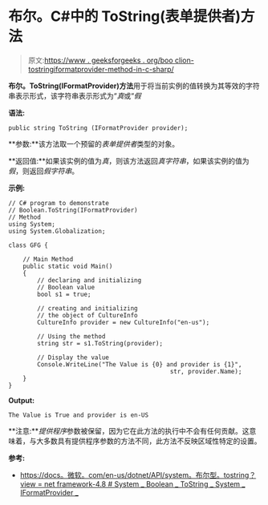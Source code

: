 # 布尔。C#中的 ToString(表单提供者)方法

> 原文:[https://www . geeksforgeeks . org/boo clion-tostringiformatprovider-method-in-c-sharp/](https://www.geeksforgeeks.org/booolean-tostringiformatprovider-method-in-c-sharp/)

**布尔。ToString(IFormatProvider)方法**用于将当前实例的值转换为其等效的字符串表示形式，该字符串表示形式为“*真*或“*假*

**语法:**

```
public string ToString (IFormatProvider provider);
```

**参数:**该方法取一个预留的*表单提供者*类型的对象。

**返回值:**如果该实例的值为*真*，则该方法返回*真字符串*，如果该实例的值为*假*，则返回*假字符串*。

**示例:**

```
// C# program to demonstrate
// Boolean.ToString(IFormatProvider)
// Method
using System;
using System.Globalization;

class GFG {

    // Main Method
    public static void Main()
    {
        // declaring and initializing
        // Boolean value
        bool s1 = true;

        // creating and initializing
        // the object of CultureInfo
        CultureInfo provider = new CultureInfo("en-us");

        // Using the method
        string str = s1.ToString(provider);

        // Display the value
        Console.WriteLine("The Value is {0} and provider is {1}",
                                             str, provider.Name);
    }
}
```

**Output:**

```
The Value is True and provider is en-US

```

**注意:***提供程序*参数被保留，因为它在此方法的执行中不会有任何贡献。这意味着，与大多数具有提供程序参数的方法不同，此方法不反映区域性特定的设置。

**参考:**

*   [https://docs。微软。com/en-us/dotnet/API/system。布尔型。tostring？view = net framework-4.8 # System _ Boolean _ ToString _ System _ IFormatProvider _](https://docs.microsoft.com/en-us/dotnet/api/system.boolean.tostring?view=netframework-4.8#System_Boolean_ToString_System_IFormatProvider_)